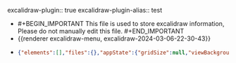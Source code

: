 excalidraw-plugin:: true
excalidraw-plugin-alias:: test

- #+BEGIN_IMPORTANT
  This file is used to store excalidraw information, Please do not manually edit this file.
  #+END_IMPORTANT
- {{renderer excalidraw-menu, excalidraw-2024-03-06-22-30-43}}
- ```json
  {"elements":[],"files":{},"appState":{"gridSize":null,"viewBackgroundColor":"#ffffff","zoom":{"value":1},"offsetTop":19.997577667236328,"offsetLeft":0,"scrollX":0,"scrollY":0,"viewModeEnabled":false,"zenModeEnabled":false}}
  ```